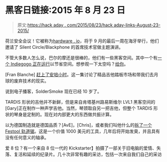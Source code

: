 # 黑客日链接:2015 年 8 月 23 日

> 原文:[https://hack aday . com/2015/08/23/hack aday-links-August-23-2015/](https://hackaday.com/2015/08/23/hackaday-links-august-23-2015/)

荷兰安全会议！它被称为[hardware . io](http://hardwear.io/)，将于 9 月的最后一周在海牙举行，他们邀请了 Silent Circle/Blackphone 的首席技术官做主题演讲。

不管大多数人怎么说，巴尔的摩还是很棒的，他们有一些黑客空间。其中一个有[一个 Indiegogo 正在运行](https://www.indiegogo.com/projects/save-our-hackerspace-baltimore-md#/story)以节省空间。想参观一下太空吗？[给你](https://www.google.com/maps/place/Baltimore+Hackerspace/@39.3040124,-76.537811,3a,75y,172.67h,90t/data=!3m7!1e1!3m5!1sm5XA1h0jvXAAAAQqlrD0nw!2e0!3e2!7i13312!8i6656!4m2!3m1!1s0x0:0x8b423cd68b2d514!6m1!1e1)。

[Fran Blanche] [赶上了安培小时](http://www.theamphour.com/263-an-interview-with-fran-blanche/)。这一集讨论了精品吉他踏板市场和带我们去月球的废弃技术的现实。

说到电子播客，SolderSmoke 现在已经 10 岁了。

TARDIS 形状的吉他并不新鲜，但是来自肯塔基州路易斯维尔 LVL1 黑客空间的[Gary]正在制作一种声学吉他。当然，琴颈取自另一把吉他，但整个 TARDIS 形状的琴身是定制的。现在对内部更大的东西做共振计算。

以为德国制造就是德国品质？[AvE]，[Chris]，或者我们叫他什么的[拆了一个 Festool 轨道锯](https://www.youtube.com/watch?v=oezp-_DcUgg)。这是一个价值 1000 美元的工具，几年后将开始发臭，并且具有没有任何意义的轴承。

爱 8 位？有一个来自 8 位一代的 Kickstarter】拍摄了一部关于旧电脑的爱情、失落、复活和延续的纪录片。几十次非常有趣的采访，包括一次来自我们自己的采访